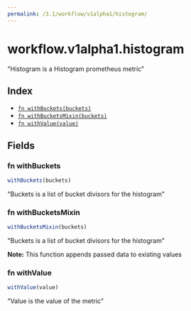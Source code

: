 ```yaml
---
permalink: /3.1/workflow/v1alpha1/histogram/
---
```


# workflow.v1alpha1.histogram

"Histogram is a Histogram prometheus metric"

## Index

* [`fn withBuckets(buckets)`](#fn-withbuckets)
* [`fn withBucketsMixin(buckets)`](#fn-withbucketsmixin)
* [`fn withValue(value)`](#fn-withvalue)

## Fields

### fn withBuckets

```ts
withBuckets(buckets)
```

"Buckets is a list of bucket divisors for the histogram"

### fn withBucketsMixin

```ts
withBucketsMixin(buckets)
```

"Buckets is a list of bucket divisors for the histogram"

**Note:** This function appends passed data to existing values

### fn withValue

```ts
withValue(value)
```

"Value is the value of the metric"